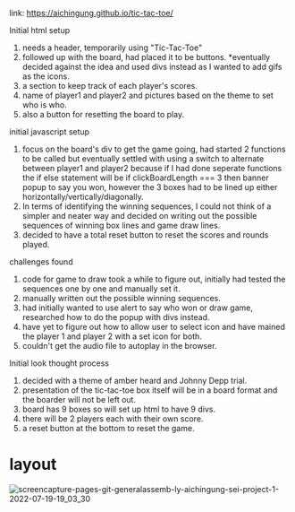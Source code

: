 link: https://aichingung.github.io/tic-tac-toe/


Initial html setup

1. needs a header, temporarily using "Tic-Tac-Toe"
2. followed up with the board, had placed it to be buttons. *eventually decided against the idea and used divs instead as I wanted to add gifs as the icons.
3. a section to keep track of each player's scores.
4. name of player1 and player2 and pictures based on the theme to set who is who.
5. also a button for resetting the board to play. 


initial javascript setup

1. focus on the board's div to get the game going, had started 2 functions to be called but eventually settled with using a switch to alternate between player1 and player2 because if I had done seperate functions the if else statement will be if clickBoardLength === 3 then banner popup to say you won, however the 3 boxes had to be lined up either horizontally/vertically/diagonally. 
2. In terms of identifying the winning sequences, I could not think of a simpler and neater way and decided on writing out the possible sequences of winning box lines and game draw lines. 
3. decided to have a total reset button to reset the scores and rounds played.

challenges found

1. code for game to draw took a while to figure out, initially had tested the sequences one by one and manually set it.
2.  manually written out the possible winning sequences.
3. had initially wanted to use alert to say who won or draw game, researched how to do the popup with divs instead.
4. have yet to figure out how to allow user to select icon and have mained the player 1 and player 2 with a set icon for both.
5. couldn't get the audio file to autoplay in the browser.




Initial look thought process

1. decided with a theme of amber heard and Johnny Depp trial. 
2. presentation of the tic-tac-toe box itself will be in a board format and the boarder will not be left out.
3. board has 9 boxes so will set up html to have 9 divs. 
4. there will be 2 players each with their own score.
5. a reset button at the bottom to reset the game.   


# layout
![screencapture-pages-git-generalassemb-ly-aichingung-sei-project-1-2022-07-19-19_03_30](https://media.git.generalassemb.ly/user/42808/files/42ccda72-73af-4ddb-af80-7b8a9ee2646e)